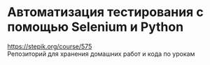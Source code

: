 Автоматизация тестирования с помощью Selenium и Python
=
https://stepik.org/course/575<br>
Репозиторий для хранения домашних работ и кода по урокам
